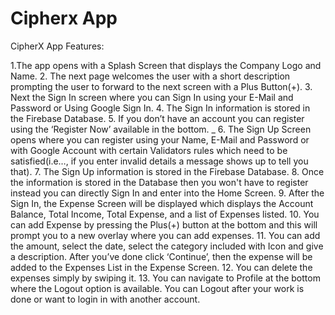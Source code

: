 # Cipherx App

CipherX App Features:

1.The app opens with a Splash Screen that displays the Company Logo and Name.
2. The next page welcomes the user with a short description prompting the user to forward to the next screen with a Plus Button(+).
3. Next the Sign In screen where you can Sign In using your E-Mail and Password or Using Google Sign In.
4. The Sign In information is stored in the Firebase Database.
5. If you don’t have an account you can register using the ‘Register Now’ available in the bottom. _
6. The Sign Up Screen opens where you can register using your Name, E-Mail and Password or with Google Account with certain Validators rules which need to be satisfied(i.e…, if you enter invalid details a message shows up to tell you that). 
7. The Sign Up information is stored in the Firebase Database.
8. Once the information is stored in the Database then you won't have to register instead you can directly Sign In and enter into the Home Screen.
9. After the Sign In, the Expense Screen will be displayed which displays the Account Balance, Total Income, Total Expense, and  a list of Expenses listed.
10. You can add Expense by pressing the Plus(+) button at the bottom and this will prompt you to a new overlay where you can add expenses.
11. You can add the amount, select the date, select the category included with Icon and give a description. After you’ve done click ‘Continue’, then the expense will be added to the Expenses List in the Expense Screen.
12. You can delete the expenses simply by swiping it.
13. You can navigate to Profile at the bottom where the Logout option is available. You can Logout after your work is done or want to login in with another account. 


